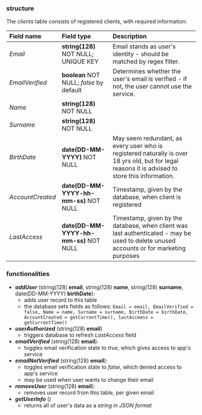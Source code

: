 ### structure

The *clients* table consists of registered clients, with required information:

| Field name | Field type  | Description |
| :--- | :--- | :--- |
| *Email* | **string(128)** NOT NULL; UNIQUE KEY | Email stands as user's identity - should be matched by regex filter. |
| *EmailVerified* | **boolean** NOT NULL; *false* by default | Determines whether the user's email is verified - if not, the user cannot use the service. |
| *Name* | **string(128)** NOT NULL | |
| *Surname* | **string(128)** NOT NULL | | 
| *BirthDate* | **date(DD-MM-YYYY)** NOT NULL | May seem redundant, as every user who is registered naturally is over 18 yrs old, but for legal reasons it is advised to store this information. |
| *AccountCreated* | **date(DD-MM-YYYY-hh-mm-ss)** NOT NULL | Timestamp, given by the database, when client is registered |
| *LastAccess* | **date(DD-MM-YYYY-hh-mm-ss)** NOT NULL | Timestamp, given by the database, when client was last authenticated - may be used to delete unused accounts or for marketing purposes |

### functionalities

- ***addUser*** (string(128) **email**, string(128) **name**, string(128) **surname**, date(DD-MM-YYYY) **birthDate**):
	- adds user record to this table
	- the database sets fields as follows: 
	  ```Email = email, EmailVerified = false, Name = name, Surname = surname, BirthDate = birthDate, AccountCreated = getCurrentTime(), lastAcceess = getCurrentTime()```
- ***userAuthorized*** (string(128) **email**)
	- triggers database to refresh *LastAccess* field
- ***emailVerified*** (string(128) **email**):
	- toggles email verification state to *true*, which gives access to app's service
- ***emailNotVerified*** (string(128) **email**):
	- toggles email verification state to *false*, which denied access to app's service
	- may be used when user wants to change their email
- ***removeUser*** (string(128) **email**):
	- removes user record from this table, per given email
- ***getUserInfo*** ()
	- returns all of user's data as a *string in JSON format*